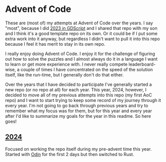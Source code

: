 # Advent of Code

These are (most of) my attempts at Advent of Code over the years. I say "most", because I did [2023 in GDScript](https://github.com/aranasaurus/advent-of-code-godot) and I shared that repo with my son and I think it's a good template repo on its own. Or it could be if I put some extra work into it anyway, but regardless I didn't want to pull it into this repo because I feel it has merit to stay in its own repo.

I really enjoy doing Advent of Code. I enjoy it for the challenge of figuring out how to solve the puzzles and I almost always do it in a language I want to learn or get more experience with. I never really compete leaderboard-wise, a couple of times I have concentrated on the speed of the solution itself, like the run-time, but I generally don't do that either.

Over the years that I have decided to participate I've generally started a new repo (or no repo at all) for each year. This year, 2024, however, I decided to move all of my previous attempts into this repo (my first AoC repo) and I want to start trying to keep some record of my journey through it every year. I'm not going to go back through previous years and try to remember what my focus was for them, but for this year and every year after I'd like to summarize my goals for the year in this readme. So here goes!

## [2024](./2024/README.md)
Focused on working the repo itself during my pre-advent time this year. Started with [Odin](https://odin-lang.org) for the first 2 days but then switched to Rust.

